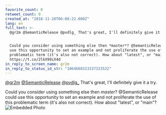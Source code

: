 ```yaml
---
favorite_count: 0
retweet_count: 0
created_at: "2018-11-20T06:08:22.000Z"
lang: en
full_text: >-
  @gr2m @SemanticRelease @pvdlg_ That's great, I'll definitely give it a try.


  Could you consider using something else then *master*? @SemanticRelease could
  use this opportunity to set an example and not proliferate the use of this
  problematic term (it's also not correct). How about "latest", or "main"?
  https://t.co/2lkX99iX4d
in_reply_to_screen_name: gr2m
in_reply_to_status_id_str: "1064668313337323522"
---
```


[@gr2m](https://twitter.com/gr2m)
[@SemanticRelease](https://twitter.com/SemanticRelease)
[@pvdlg\_](https://twitter.com/pvdlg_) That's great, I'll definitely give it a
try.

Could you consider using something else then _master_? @SemanticRelease could
use this opportunity to set an example and not proliferate the use of this
problematic term (it's also not correct). How about "latest", or "main"?
![Embedded Photo](https://twitter-media-coderbyheart.s3.eu-north-1.amazonaws.com/1064762354284539904-DsbLt6gWkAA7kL7.jpg)
